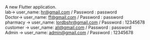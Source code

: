 

A new Flutter application. <br/>
lab-> user_name: hr@gmail.com / Password : password <br/>
Doctor-> user_name: ff@gmail.com / Password : password  <br/>
pharmacy -> user_name: lordbshr@gmail.com / Password : 12345678  <br/>
customer -> user_name: ali@gmail.com / Password : password  <br/>
Admin ->  user_name: admin@gmail.com / Password : 12345678  <br/>

